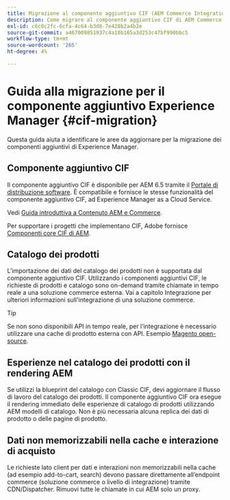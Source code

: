 ```yaml
---
title: Migrazione al componente aggiuntivo CIF (AEM Commerce Integration Framework)
description: Come migrare al componente aggiuntivo CIF di AEM Commerce Integration Framework (CIF) da una versione precedente
exl-id: c6c0c2fc-6cfa-4c64-b3d8-7e428b2a4b2e
source-git-commit: a467009851937c4a10b165a3d253c47bf990bbc5
workflow-type: tm+mt
source-wordcount: '265'
ht-degree: 4%

---
```


# Guida alla migrazione per il componente aggiuntivo Experience Manager {#cif-migration}

Questa guida aiuta a identificare le aree da aggiornare per la migrazione dei componenti aggiuntivi di Experience Manager.

## Componente aggiuntivo CIF

Il componente aggiuntivo CIF è disponibile per AEM 6.5 tramite il [Portale di distribuzione software](https://experience.adobe.com/#/downloads/content/software-distribution/it/aem.html). È compatibile e fornisce le stesse funzionalità del componente aggiuntivo CIF, ad Experience Manager as a Cloud Service.

Vedi [Guida introduttiva a Contenuto AEM e Commerce](getting-started.md).

Per supportare i progetti che implementano CIF, Adobe fornisce [Componenti core CIF di AEM](https://github.com/adobe/aem-core-cif-components).

## Catalogo dei prodotti

L’importazione dei dati del catalogo dei prodotti non è supportata dal componente aggiuntivo CIF. Utilizzando i componenti aggiuntivi CIF, le richieste di prodotti e catalogo sono on-demand tramite chiamate in tempo reale a una soluzione commerce esterna. Vai a capitolo Integrazione per ulteriori informazioni sull&#39;integrazione di una soluzione commerce.

>[!TIP]
>
>Se non sono disponibili API in tempo reale, per l’integrazione è necessario utilizzare una cache di prodotto esterna con API. Esempio [Magento open-source](https://business.adobe.com/products/magento/open-source.html).

## Esperienze nel catalogo dei prodotti con il rendering AEM

Se utilizzi la blueprint del catalogo con Classic CIF, devi aggiornare il flusso di lavoro del catalogo dei prodotti. Il componente aggiuntivo CIF ora esegue il rendering immediato delle esperienze di catalogo di prodotti utilizzando AEM modelli di catalogo. Non è più necessaria alcuna replica dei dati di prodotto o delle pagine di prodotto.

## Dati non memorizzabili nella cache e interazione di acquisto

Le richieste lato client per dati e interazioni non memorizzabili nella cache (ad esempio add-to-cart, search) devono passare direttamente all’endpoint commerce (soluzione commerce o livello di integrazione) tramite CDN/Dispatcher. Rimuovi tutte le chiamate in cui AEM solo un proxy.
